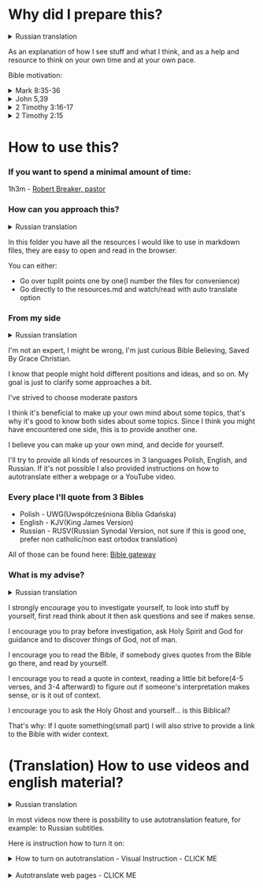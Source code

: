 # Why did I prepare this?

<details>
<summary>Russian translation</summary>

Как объяснение того, как я вижу вещи и 
что я думаю, и как помощь и ресурс, чтобы 
думать в свое собственное время и в своем 
собственном темпе.

</details>

As an explanation of how I see stuff and what I think, and as a help and resource to think on your own time and at your own pace. 


Bible motivation:

<details>
<summary>Mark 8:35-36</summary>

[English](https://www.biblegateway.com/passage/?search=Mark+8%3A35-36&version=KJV)  

[Russian](https://www.biblegateway.com/passage/?search=Mark+8%3A35-36&version=RUSV)   

[Polish](https://www.biblegateway.com/passage/?search=Mark+8%3A35-36&version=UBG)    

> I suspect I might loose something for the Gosples sake, I'm willing to do that
> 
> Я подозреваю, что могу что-то потерять ради Евангелия, но я готов к этому.
</details>


<details>
<summary>John 5,39</summary>

[English](https://www.biblegateway.com/passage/?search=John+5%3A39&version=KJV)  

[Russian](https://www.biblegateway.com/passage/?search=John+5%3A39&version=RUSV)   

[Polish](https://www.biblegateway.com/passage/?search=John+5%3A39&version=UBG)    

> As a Christian I should Search the scriptures
> 
>Как христианин я должен искать в Писании


</details>

<details>
<summary>2 Timothy 3:16-17</summary>

[English](https://www.biblegateway.com/passage/?search=2+Timothy+3%3A16-17&version=KJV)  
[Russian](https://www.biblegateway.com/passage/?search=2+Timothy+3%3A16-17&version=RUSV)   
[Polish](https://www.biblegateway.com/passage/?search=2+Timothy+3%3A16-17&version=UBG)    

> All the Bible is good for doctrine and correction
>
> Вся Библия полезна для учения и исправления

</details>

<details>
<summary>2 Timothy 2:15</summary>

[English](https://www.biblegateway.com/passage/?search=2+Timothy+2%3A15&version=KJV)  
[Russian](https://www.biblegateway.com/passage/?search=2+Timothy+2%3A15&version=RUSV)   
[Polish](https://www.biblegateway.com/passage/?search=2+Timothy+2%3A15&version=UBG)

> I should study the Word of God or put an effort into it
>
> Я должен изучать Слово Божье или прилагать к этому усилия

</details>

# How to use this?

### If you want to spend a minimal amount of time:
1h3m - [Robert Breaker, pastor](https://www.youtube.com/watch?v=q1mKtq1BBDA)

### How can you approach this?

<details>
<summary>Russian translation</summary>

В этой папке находятся все ресурсы, которые я хотел бы использовать в файлах в формате markdown, их легко открыть и прочитать в браузере.

Вы можете либо:
- Пройтись по пунктам туплита один за другим (я пронумеровал файлы для удобства)
- Перейти непосредственно к файлу resources.md и смотреть/читать с опцией автоперевода

</details>

In this folder you have all the resources I would like to use in markdown files, they are easy to open and read in the browser.

You can either:
- Go over tuplit points one by one(I number the files for convenience)
- Go directly to the resources.md and watch/read with auto translate option


### From my side

<details>
<summary>Russian translation</summary>

Я не эксперт, я могу ошибаться, я просто любопытный 
верующий в Библию, спасенный по благодати христианин.

Я знаю, что люди могут придерживаться разных позиций, идей 
и так далее. Моя цель - просто немного прояснить некоторые 
подходы.

Я старался выбирать умеренных пасторов.

Я думаю, что полезно иметь собственное мнение по некоторым 
вопросам, поэтому полезно знать обе стороны по некоторым 
темам. Поскольку я думаю, что вы, возможно, сталкивались с 
одной стороной, я хочу представить вам другую.

Я считаю, что вы можете сами принять решение и решить для 
себя.

Я постараюсь предоставить всевозможные ресурсы на трех 
языках
польском, английском и русском. Если это невозможно, я 
также предоставил инструкции по автопереводу веб-страницы 
или видео на YouTube.

</details>

I'm not an expert, I might be wrong, I'm just curious 
Bible Believing, Saved By Grace Christian.

I know that people might hold different positions and 
ideas, and so on. My goal is just to clarify some 
approaches a bit.

I've strived to choose moderate pastors

I think it's beneficial to make up your own mind about 
some topics, that's why it's good to know both sides about 
some topics. Since I think you might have encountered one 
side, this is to provide another one.

I believe you can make up your own mind, and decide for 
yourself.

I'll try to provide all kinds of resources in 3 languages
Polish, English, and Russian. If it's not possible I also 
provided instructions on how to autotranslate either a 
webpage or a YouTube video.



### Every place I'll quote from 3 Bibles

- Polish - UWG(Uwspółcześniona Biblia Gdańska)
- English - KJV(King James Version)
- Russian - RUSV(Russian Synodal Version, not sure if this is good one, prefer non catholic/non east ortodox translation)

All of those can be found here:
[Bible gateway](https://www.biblegateway.com/)

### What is my advise?

<details>
<summary>Russian translation</summary>

Я настоятельно рекомендую вам проводить самостоятельные 
исследования, изучать материал самостоятельно, сначала 
читать, думать об этом, затем задавать вопросы и смотреть, 
есть ли в этом смысл. 

Я призываю вас молиться перед исследованием, просить 
Святого Духа и Бога о руководстве и открывать для себя 
вещи Божьи, а не человеческие. 

Я призываю вас читать Библию, если кто-то приводит цитаты 
из Библии, идите туда и читайте сами.

Я призываю вас читать цитаты в контексте, читая немного до 
(4-5 стихов и 3-4 после), чтобы понять, имеет ли чья-то 
интерпретация смысл, или она вырвана из контекста.

Я призываю вас спросить Святого Духа и себя... библейское 
ли это толкование?

Вот почему: Если я цитирую что-то (небольшую часть), я 
также стараюсь дать ссылку на Библию с более широким 
контекстом.

</details>

I strongly encourage you to investigate yourself, to look 
into stuff by yourself, first read think about it then ask 
questions and see if makes sense. 

I encourage you to pray before investigation, ask Holy 
Spirit and God for guidance and to discover things of God, 
not of man. 

I encourage you to read the Bible, if somebody gives 
quotes from the Bible go there, and read by yourself.

I encourage you to read a quote in context, reading a 
little bit before(4-5 verses, and 3-4 afterward) to figure 
out if someone's interpretation makes sense, or is it out 
of context.

I encourage you to ask the Holy Ghost and yourself... is 
this Biblical?

That's why: If I quote something(small part) I will also 
strive to provide a link to the Bible with wider context.

# (Translation) How to use videos and english material?

<details>
<summary>Russian translation</summary>

В большинстве видеороликов сейчас есть возможность 
использовать функцию автоперевода, например: на русские 
субтитры.

Ниже приведена инструкция по ее включению:

</details>

In most videos now there is possbility to use 
autotranslation feature, for example: to Russian subtitles.

Here is instruction how to turn it on:

<details>
<summary>How to turn on autotranslation - Visual Instruction - CLICK ME</summary>

<details>
<summary>Russian translation</summary>

1. Перейдите к видео, пример [Consciousness and Language Acquisition](https://www.youtube.com/watch?v=2i8AzjxwhSU)

2. Нажмите на значок шестеренки

![Изображение 1](images/yt-translation/1-russian-subtitles.png)

3. Нажмите на субтитры (у вас должны быть включены аннотации)

![Изображение 2](images/yt-translation/2-russian-subtitles.png)

4. Включите автоперевод на английский

(это открывает возможность автоперевода на другие языки)

![Изображение 3](images/yt-translation/3-russian-subtitles.png)

5. Вернитесь на то же место, значок шестеренки -> субтитры, на этот раз там должна быть опция автоперевода, нажмите ее

![Изображение 4](images/yt-translation/4-russian-subtitles.png)

6. Выберите язык для автоперевода (например, русский)

![Изображение 5](images/yt-translation/5-russian-subtitles.png)

7. Наслаждайтесь видео с автопереводом

(перевод не идеальный, но достаточно хороший)

![Изображение 6](images/yt-translation/6-russian-subtitles.png)

</details>

1. Go to the video, example [Consciousness and Language Acquisition](https://www.youtube.com/watch?v=2i8AzjxwhSU)

2. Click on the gear icon

![Image 1](images/yt-translation/1-russian-subtitles.png)

3. Click on Subtitles(you need to have annotations turned on)

![Image 2](images/yt-translation/2-russian-subtitles.png)

4. Enable english autotranslated

(this opens autotranslation form more languages)

![Image 3](images/yt-translation/3-russian-subtitles.png)

5. Go back to the same place, gear icon -> subtitles, this time there should be autotranslate option, click it

![Image 4](images/yt-translation/4-russian-subtitles.png)

6. Pick language to autotranslate(eg: Russian)

![Image 5](images/yt-translation/5-russian-subtitles.png)

7. Enjoy video with autotranslated language

(translation is not perfect but good enough)

![Image 6](images/yt-translation/6-russian-subtitles.png)

</details>

<br>

<details>
<summary>Autotranslate web pages - CLICK ME</summary>

All this instruction applies to chrome browser only

Все эти инструкции относятся только к браузеру chrome

<details>
<summary>Russian translation</summary>

1. Перейдите на любую страницу wab/предоставленную ссылку
2. Нажмите на маленький значок перевода в адресной строке

![Изображение 1](images/wp-translation/1-chrome.png)

В случае, если веб-страница на английском языке, значок может отсутствовать!

В этом случае щелкните правой кнопкой мыши на любом пустом месте веб-страницы и нажмите tanslate to .....

![!Изображение 7](images/wp-translation/7-chorme.png)

3. Нажмите на 3 точки справа (чтобы найти другие языки, кроме английского)

![Изображение 2](images/wp-translation/2-chrome.png)

4. Нажмите "Выбрать другой язык

![Изображение 3](images/wp-translation/3-chrome.png)

5. Нажмите на "Английский", и у вас появится больше вариантов, выберите язык, на который вы хотите перевести

![Изображение 4](images/wp-translation/4-chrome.png)

6. Чтобы утвердить перевод, нажмите кнопку перевести
   
![Изображение 5](images/wp-translation/5-chrome.png)

7. Наслаждайтесь переведенной веб-страницей

![Изображение 6](images/wp-translation/6-chrome.png)

</details>

1. Go to any wab page/provided link
2. Click small translate icon in address bar

![Image 1](images/wp-translation/1-chrome.png)

In case when webpage is in english icon might be missing!

In that case right click in any empty space in the webpage and click tanslate to ....

![!Image 7](images/wp-translation/7-chorme.png)

3. Click 3 dots on right side(to find more languages than english)

![Image 2](images/wp-translation/2-chrome.png)

4. Click 'Choose another language'

![Image 3](images/wp-translation/3-chrome.png)

5. Click on the 'English' and you should see more options, click the language you want to translate to

![Image 4](images/wp-translation/4-chrome.png)

6. To approve translation, click translate
   
![Image 5](images/wp-translation/5-chrome.png)

7. Enjoy translated webpage

![Image 6](images/wp-translation/6-chrome.png)


</details>